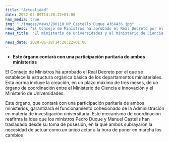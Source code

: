 ```yaml
---
title: "Actualidad"
date: 2022-02-09T14:20:22+01:00
has_media: true
img: "./images/news/200118_NP_Castells_Duque_436X436.jpg"
news_desc: "El Consejo de Ministros ha aprobado el Real Decreto por el que se establece la estructura orgánica básica de los departamentos ministeriales."
news_title: "El ministerio de Universidades y el ministerio de Ciencia e Innovación crean un órgano de coordinación"

news_date: 2020-01-28T14:20:22+01:00
---
```

<ul>
<li><b>Este &oacute;rgano contar&aacute; con una participaci&oacute;n paritaria de ambos ministerios</b></li>
</ul>
<p>El Consejo de Ministros ha aprobado el Real Decreto por el que se establece la estructura org&aacute;nica b&aacute;sica de los departamentos ministeriales. Esta norma incluye la creaci&oacute;n, en un plazo m&aacute;ximo de tres meses, de un &oacute;rgano de coordinaci&oacute;n entre el Ministerio de Ciencia e Innovaci&oacute;n y el Ministerio de Universidades.</p>
<p>Este &oacute;rgano, que contar&aacute; con una participaci&oacute;n paritaria de ambos ministerios, garantizar&aacute; el funcionamiento cohesionado de la Administraci&oacute;n en materia de investigaci&oacute;n universitaria. Este mecanismo de coordinaci&oacute;n reafirma la idea que los ministros Pedro Duque y Manuel Castells han trasladado desde su toma de posesi&oacute;n, en la que ambos subrayaron la necesidad de actuar como un &uacute;nico actor a la hora de poner en marcha los cambios</p>